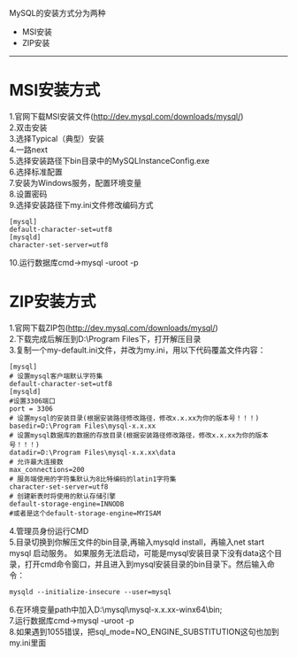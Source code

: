 MySQL的安装方式分为两种  
- MSI安装  
- ZIP安装  

----------


# MSI安装方式
1.官网下载MSI安装文件(http://dev.mysql.com/downloads/mysql/)  
2.双击安装    
3.选择Typical（典型）安装   
4.一路next  
5.选择安装路径下bin目录中的MySQLInstanceConfig.exe  
6.选择标准配置  
7.安装为Windows服务，配置环境变量  
8.设置密码  
9.选择安装路径下my.ini文件修改编码方式  
```
[mysql]
default-character-set=utf8
[mysqld]
character-set-server=utf8
```
10.运行数据库cmd->mysql -uroot -p   
# ZIP安装方式
1.官网下载ZIP包(http://dev.mysql.com/downloads/mysql/)  
2.下载完成后解压到D:\Program Files下，打开解压目录  
3.复制一个my-default.ini文件，并改为my.ini，用以下代码覆盖文件内容：  
```
[mysql]
# 设置mysql客户端默认字符集
default-character-set=utf8 
[mysqld]
#设置3306端口
port = 3306 
# 设置mysql的安装目录(根据安装路径修改路径，修改x.x.xx为你的版本号！！！)
basedir=D:\Program Files\mysql-x.x.xx
# 设置mysql数据库的数据的存放目录(根据安装路径修改路径，修改x.x.xx为你的版本号！！！)
datadir=D:\Program Files\mysql-x.x.xx\data
# 允许最大连接数
max_connections=200
# 服务端使用的字符集默认为8比特编码的latin1字符集
character-set-server=utf8
# 创建新表时将使用的默认存储引擎
default-storage-engine=INNODB 
#或者是这个default-storage-engine=MYISAM
```
4.管理员身份运行CMD  
5.目录切换到你解压文件的bin目录,再输入mysqld install，再输入net start mysql 启动服务。
  如果服务无法启动，可能是mysql安装目录下没有data这个目录，打开cmd命令窗口，并且进入到mysql安装目录的bin目录下。然后输入命令：
```
mysqld --initialize-insecure --user=mysql
```
6.在环境变量path中加入D:\mysql\mysql-x.x.xx-winx64\bin;  
7.运行数据库cmd->mysql -uroot -p    
8.如果遇到1055错误，把sql_mode=NO_ENGINE_SUBSTITUTION这句也加到my.ini里面  
